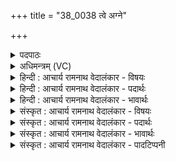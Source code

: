 +++
title = "38_0038 त्वे अग्ने"

+++
<details><summary>पदपाठः</summary>

त्वे꣣ इति꣢। अ꣣ग्ने। स्वाहुत। सु। आहुत। प्रिया꣡सः꣢। स꣣न्तु। सूर꣡यः꣢। य꣣न्ता꣡रः꣢। ये। म꣣घ꣡वा꣢नः। ज꣡ना꣢꣯नाम्। ऊ꣣र्व꣢म्। दय꣢꣯न्त। गो꣡ना꣢꣯म्। ३८।
</details>

<details><summary>अधिमन्त्रम् (VC)</summary>

- अग्निः
- वसिष्ठो मैत्रावरुणिः
- बृहती
- मध्यमः
- आग्नेयं काण्डम्
</details>

<details><summary>हिन्दी : आचार्य रामनाथ वेदालंकार - विषयः</summary>

कौन लोग परमात्मा के प्रिय हों, यह कहते हैं।
</details>

<details><summary>हिन्दी : आचार्य रामनाथ वेदालंकार - पदार्थः</summary>

पदार्थान्वय -  हे (स्वाहुत) श्रद्धारसों की हवियों से सम्यक् आहुतिप्राप्त (अग्ने) तेजोमय परमात्मन् ! आपके (सूरयः) स्तोता विद्वान् जन (त्वे) आपकी दृष्टि में (प्रियासः) प्रिय (सन्तु) होवें, (मघवानः) लौकिक एवं आध्यात्मिक धनों से सम्पन्न (ये) जो (जनानाम्) मनुष्यों के (यन्तारः) शुभ एवं अशुभ कर्मों में नियन्त्रणकर्ता होते हुए (गोनाम्) चक्षु आदि इन्द्रियों के (ऊर्वम्) हिंसक दोष को (दयन्त) नष्ट करते हैं, अथवा (गोनाम्) वेदवाणियों के (ऊर्वम्) समूह को (दयन्त) अन्यों को प्रदान करते हैं; अथवा (गोनाम्) गायों की (ऊर्वम्) गोशाला की (दयन्त) रक्षा करते हैं ॥४॥
</details>

<details><summary>हिन्दी : आचार्य रामनाथ वेदालंकार - भावार्थः</summary>

भावार्थ -  जो विद्वान् श्रद्धालु लौकिक और आध्यात्मिक सब प्रकार के धन को उपार्जित कर, योग्य होकर, लोगों का नियन्त्रण करते हैं, अपने और दूसरों के इन्द्रिय-दोषों को दूर करते हैं, वेद-वाणियों का प्रसार करते हैं और अमृत प्रदान करनेवाली गायों की रक्षा करते हैं, वे ही परमात्मा के प्रिय होते हैं ॥४॥
</details>

<details><summary>संस्कृत : आचार्य रामनाथ वेदालंकार - विषयः</summary>

अथ के जनाः परमात्मनः प्रियाः सन्त्वित्याह।
</details>

<details><summary>संस्कृत : आचार्य रामनाथ वेदालंकार - पदार्थः</summary>

पदार्थान्वय -  हे (स्वाहुत) श्रद्धा-रसानां हविर्भिः सम्यगाहुत (अग्ने) तेजोमय परमात्मन् ! ते (सूरयः) स्तोतारो विद्वांसः। सूरिरिति स्तोतृनाम। निघं० ३।१६। (त्वे) त्वयि तव दृष्टौ। युष्मच्छब्दात् सप्तम्येकवचने। सुपां सुलुक्० अ० ७।१।३९ इति विभक्तेः शे आदेशः। (प्रियासः) प्रियाः। आज्जसेरसुक् अ० ७।१।५० इति जसोऽसुगागमः। (सन्तु) भवन्तु, (मघवानः) लौकिकाध्यात्मिकधनसम्पन्नाः (ये) सूरयः (जनानाम्) मानवानाम् (यन्तारः) सदसत्कर्मसु नियन्त्रणकर्तारः सन्तः (गोनाम्) गवाम् चक्षुरादीनामिन्द्रियाणाम्। पादान्तत्वाद् गोः पादान्ते अ० ७।१।५७ इति नुट्। (ऊर्वम्) हिंसकं दोषम्। उर्वी हिंसार्थः। (दयन्त) हिंसन्ति अपसारयन्ति। दय दानगतिरक्षणहिंसादानेषु, लडर्थे लङ्, बहुलं छन्दस्यमाङ्योगेऽपि।’ अ० ६।४।७५ इत्यडागमाभावः। यद्वा, (गोनाम्) वेदगिराम् (ऊर्वम्)२ समूहम् (दयन्त) अन्येभ्यः प्रयच्छन्ति, वेदार्थान् वेदानुकूलकर्माणि च लोकेषु प्रसारयन्तीत्यर्थः। यद्वा, (गोनाम् धेनूनाम् (ऊर्वम्) गोष्ठम् (दयन्त) रक्षन्ति ॥४॥३
</details>

<details><summary>संस्कृत : आचार्य रामनाथ वेदालंकार - भावार्थः</summary>

भावार्थ -  ये विद्वांसः श्रद्धालवो जना लौकिकमाध्यात्मिकं च सर्वविधं धनं समुपार्ज्य योग्याः सन्तो जनान् नियच्छन्ति, स्वात्मनः परेषां चेन्द्रियकल्मषाण्यपहरन्ति, वेदगिरः प्रसारयन्ति, अमृतप्रदात्रीर्गाश्च रक्षन्ति, त एव परमात्मनः प्रिया जायन्ते ॥४॥
</details>

<details><summary>संस्कृत : आचार्य रामनाथ वेदालंकार - पादटिप्पनी</summary>

टिप्पनी -   १. ऋ० ७।१६।७, य० ३३।१४ उभयत्र जनानामूर्वं इत्यत्र जनानामूर्वान् इति पाठः। २. उरुशब्दस्य बहुनाम्नः द्वितीयैकवचने छान्दसमादिदीर्घत्वम्, लुगमिपूर्वत्वं च छान्दसत्वादेव न भवति, यणादेशः। ऊर्वं बहु इत्यर्थः—इति वि०। ऊर्वम् समूहम्—इति भ०, सा०। ३. दयानन्दर्षिणा मन्त्रोऽयम् ऋग्भाष्ये राजपक्षे, यजुर्भाष्ये च विद्वत्पक्षे व्याख्यातः।
</details>
